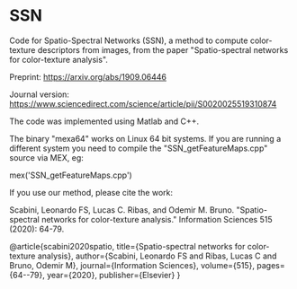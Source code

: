 # SSN
Code for Spatio-Spectral Networks (SSN), a method to compute color-texture descriptors from images, from the paper "Spatio-spectral networks for color-texture analysis".

Preprint: https://arxiv.org/abs/1909.06446

Journal version: https://www.sciencedirect.com/science/article/pii/S0020025519310874


The code was implemented using Matlab and C++. 

The binary "mexa64" works on Linux 64 bit systems. If you are running a different system you need to compile the "SSN_getFeatureMaps.cpp" source via MEX, eg:

mex('SSN_getFeatureMaps.cpp')


If you use our method, please cite the work:

Scabini, Leonardo FS, Lucas C. Ribas, and Odemir M. Bruno. "Spatio-spectral networks for color-texture analysis." Information Sciences 515 (2020): 64-79.

@article{scabini2020spatio,
  title={Spatio-spectral networks for color-texture analysis},
  author={Scabini, Leonardo FS and Ribas, Lucas C and Bruno, Odemir M},
  journal={Information Sciences},
  volume={515},
  pages={64--79},
  year={2020},
  publisher={Elsevier}
}
